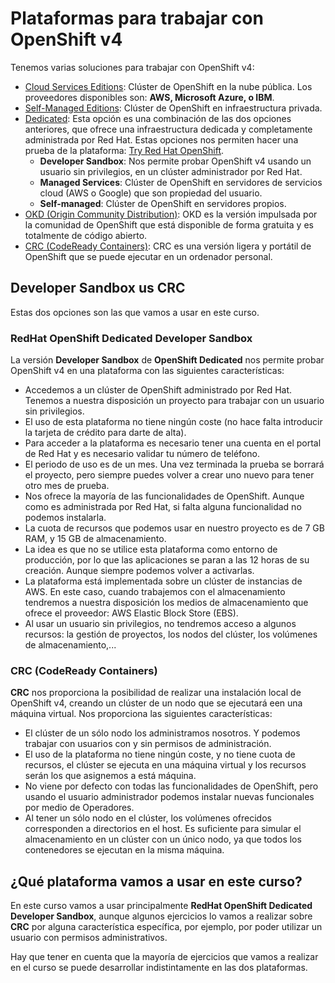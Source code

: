 # Plataformas para trabajar con OpenShift v4

Tenemos varias soluciones para trabajar con OpenShift v4:

* [Cloud Services Editions](https://www.redhat.com/en/technologies/cloud-computing/openshift#cloud-services-editions): Clúster de OpenShift en la nube pública. Los proveedores disponibles son: **AWS, Microsoft Azure, o IBM**.
* [Self-Managed Editions](https://www.redhat.com/en/technologies/cloud-computing/openshift#self-managed): Clúster de OpenShift en infraestructura privada.
* [Dedicated](https://www.redhat.com/en/technologies/cloud-computing/openshift/dedicated): Esta opción es una combinación de las dos opciones anteriores, que ofrece una infraestructura dedicada y completamente administrada por Red Hat. Estas opciones nos permiten hacer una prueba de la plataforma: [Try Red Hat OpenShift](https://www.redhat.com/en/technologies/cloud-computing/openshift/try-it).
    * **Developer Sandbox**: Nos permite probar OpenShift v4 usando un usuario sin privilegios, en un clúster administrador por Red Hat. 
    * **Managed Services**: Clúster de OpenShift en servidores de servicios cloud (AWS o Google) que son propiedad del usuario. 
    * **Self-managed**: Clúster de OpenShift en servidores propios.
* [OKD (Origin Community Distribution)](https://www.okd.io/): OKD es la versión impulsada por la comunidad de OpenShift que está disponible de forma gratuita y es totalmente de código abierto.
* [CRC (CodeReady Containers)](https://developers.redhat.com/products/openshift-local/overview): CRC es una versión ligera y portátil de OpenShift que se puede ejecutar en un ordenador personal. 

## Developer Sandbox us CRC

Estas dos opciones son las que vamos a usar en este curso.

### RedHat OpenShift Dedicated Developer Sandbox

La versión **Developer Sandbox** de **OpenShift Dedicated** nos permite probar OpenShift v4 en una plataforma con las siguientes características:

* Accedemos a un clúster de OpenShift administrado por Red Hat. Tenemos a nuestra disposición un proyecto para trabajar con un usuario sin privilegios.
* El uso de esta plataforma no tiene ningún coste (no hace falta introducir la tarjeta de crédito para darte de alta).
* Para acceder a la plataforma es necesario tener una cuenta en el portal de Red Hat y es necesario validar tu número de teléfono.
* El periodo de uso es de un mes. Una vez terminada la prueba se borrará el proyecto, pero siempre puedes volver a crear uno nuevo para tener otro mes de prueba.
* Nos ofrece la mayoría de las funcionalidades de OpenShift. Aunque como es administrada por Red Hat, si falta alguna funcionalidad no podemos instalarla.
* La cuota de recursos que podemos usar en nuestro proyecto es de 7 GB RAM, y 15 GB de almacenamiento.
* La idea es que no se utilice esta plataforma como entorno de producción, por lo que las aplicaciones se paran a las 12 horas de su creación. Aunque siempre podemos volver a activarlas.
* La plataforma está implementada sobre un clúster de instancias de AWS. En este caso, cuando trabajemos con el almacenamiento tendremos a nuestra disposición los medios de almacenamiento que ofrece el proveedor: AWS Elastic Block Store (EBS).
* Al usar un usuario sin privilegios, no tendremos acceso a algunos recursos: la gestión de proyectos, los nodos del clúster, los volúmenes de almacenamiento,...

### CRC (CodeReady Containers)

**CRC** nos proporciona la posibilidad de realizar una instalación local de OpenShift v4, creando un clúster de un nodo que se ejecutará een una máquina virtual. Nos proporciona las siguientes características:

* El clúster de un sólo nodo los administramos nosotros. Y podemos trabajar con usuarios con y sin permisos de administración.
* El uso de la plataforma no tiene ningún coste, y no tiene cuota de recursos, el clúster se ejecuta en una máquina virtual y los recursos serán los que asignemos a está máquina.
* No viene por defecto con todas las funcionalidades de OpenShift, pero usando el usuario administrador podemos instalar nuevas funcionales por medio de Operadores.
* Al tener un sólo nodo en el clúster, los volúmenes ofrecidos corresponden a directorios en el host. Es suficiente para simular el almacenamiento en un clúster con un único nodo, ya que todos los contenedores se ejecutan en la misma máquina. 

## ¿Qué plataforma vamos a usar en este curso?

En este curso vamos a usar principalmente **RedHat OpenShift Dedicated Developer Sandbox**, aunque algunos ejercicios lo vamos a realizar sobre **CRC** por alguna característica específica, por ejemplo, por poder utilizar un usuario con permisos administrativos.

Hay que tener en cuenta que la mayoría de ejercicios que vamos a realizar en el curso se puede desarrollar indistintamente en las dos plataformas.